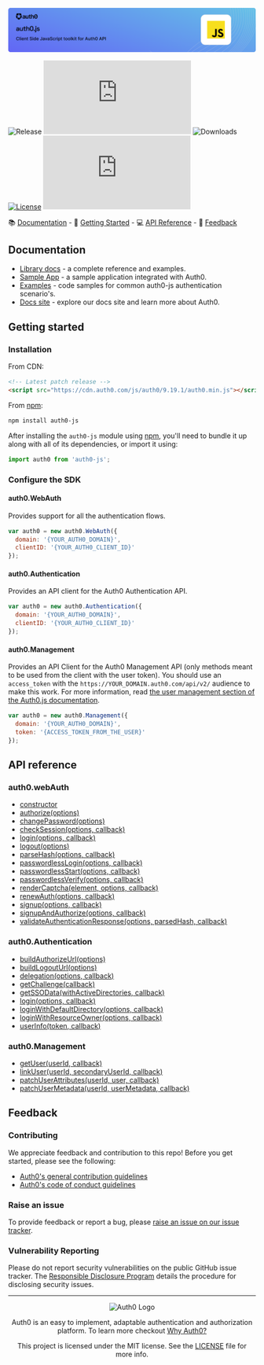 ![](./banner.png)

![Release](https://img.shields.io/npm/v/auth0-js)
[![Codecov](https://img.shields.io/codecov/c/github/auth0/auth0.js)](https://codecov.io/gh/auth0/auth0.js)
![Downloads](https://img.shields.io/npm/dw/auth0-js)
[![License](https://img.shields.io/:license-MIT-blue.svg?style=flat)](https://opensource.org/licenses/MIT)
[![CircleCI](https://img.shields.io/circleci/build/github/auth0/auth0.js)](https://circleci.com/gh/auth0/auth0.js)

📚 [Documentation](#documentation) - 🚀 [Getting Started](#getting-started) - 💻 [API Reference](#api-reference) - 💬 [Feedback](#feedback)

## Documentation

- [Library docs](https://auth0.com/docs/libraries/auth0js) - a complete reference and examples.
- [Sample App](https://github.com/auth0/auth0.js/blob/master/example/) - a sample application integrated with Auth0.
- [Examples](https://github.com/auth0/auth0.js/blob/master/EXAMPLES.md) - code samples for common auth0-js authentication scenario's.
- [Docs site](https://www.auth0.com/docs) - explore our docs site and learn more about Auth0.

## Getting started

### Installation

From CDN:

```html
<!-- Latest patch release -->
<script src="https://cdn.auth0.com/js/auth0/9.19.1/auth0.min.js"></script>
```

From [npm](https://npmjs.org):

```sh
npm install auth0-js
```

After installing the `auth0-js` module using [npm](https://npmjs.org), you'll need to bundle it up along with all of its dependencies, or import it using:

```js
import auth0 from 'auth0-js';
```

### Configure the SDK

#### auth0.WebAuth

Provides support for all the authentication flows.

```js
var auth0 = new auth0.WebAuth({
  domain: '{YOUR_AUTH0_DOMAIN}',
  clientID: '{YOUR_AUTH0_CLIENT_ID}'
});
```

#### auth0.Authentication

Provides an API client for the Auth0 Authentication API.

```js
var auth0 = new auth0.Authentication({
  domain: '{YOUR_AUTH0_DOMAIN}',
  clientID: '{YOUR_AUTH0_CLIENT_ID}'
});
```

#### auth0.Management

Provides an API Client for the Auth0 Management API (only methods meant to be used from the client with the user token). You should use an `access_token` with the `https://YOUR_DOMAIN.auth0.com/api/v2/` audience to make this work. For more information, read [the user management section of the Auth0.js documentation](https://auth0.com/docs/libraries/auth0js/v9#user-management).

```js
var auth0 = new auth0.Management({
  domain: '{YOUR_AUTH0_DOMAIN}',
  token: '{ACCESS_TOKEN_FROM_THE_USER}'
});
```

## API reference

### auth0.webAuth

- [constructor](https://auth0.github.io/auth0.js/WebAuth.html#WebAuth)
- [authorize(options)](https://auth0.github.io/auth0.js/WebAuth.html#authorize)
- [changePassword(options)](https://auth0.github.io/auth0.js/WebAuth.html#changePassword)
- [checkSession(options, callback)](https://auth0.github.io/auth0.js/WebAuth.html#checkSession)
- [login(options, callback)](https://auth0.github.io/auth0.js/WebAuth.html#login)
- [logout(options)](https://auth0.github.io/auth0.js/WebAuth.html#logout)
- [parseHash(options, callback)](https://auth0.github.io/auth0.js/WebAuth.html#parseHash)
- [passwordlessLogin(options, callback)](https://auth0.github.io/auth0.js/WebAuth.html#passwordlessLogin)
- [passwordlessStart(options, callback)](https://auth0.github.io/auth0.js/WebAuth.html#passwordlessStart)
- [passwordlessVerify(options, callback)](https://auth0.github.io/auth0.js/WebAuth.html#passwordlessVerify)
- [renderCaptcha(element, options, callback)](https://auth0.github.io/auth0.js/WebAuth.html#renderCaptcha)
- [renewAuth(options, callback)](https://auth0.github.io/auth0.js/WebAuth.html#renewAuth)
- [signup(options, callback)](https://auth0.github.io/auth0.js/WebAuth.html#signup)
- [signupAndAuthorize(options, callback)](https://auth0.github.io/auth0.js/WebAuth.html#signupAndAuthorize)
- [validateAuthenticationResponse(options, parsedHash, callback)](https://auth0.github.io/auth0.js/WebAuth.html#validateAuthenticationResponse)

### auth0.Authentication

- [buildAuthorizeUrl(options)](http://localhost:8080/Authentication.html#buildAuthorizeUrl)
- [buildLogoutUrl(options)](http://localhost:8080/Authentication.html#buildLogoutUrl)
- [delegation(options, callback)](http://localhost:8080/Authentication.html#delegation)
- [getChallenge(callback)](http://localhost:8080/Authentication.html#getChallenge)
- [getSSOData(withActiveDirectories, callback)](http://localhost:8080/Authentication.html#getSSOData)
- [login(options, callback)](http://localhost:8080/Authentication.html#login)
- [loginWithDefaultDirectory(options, callback)](http://localhost:8080/Authentication.html#loginWithDefaultDirectory)
- [loginWithResourceOwner(options, callback)](http://localhost:8080/Authentication.html#loginWithResourceOwner)
- [userInfo(token, callback)](http://localhost:8080/Authentication.html#userInfo)

### auth0.Management

- [getUser(userId, callback)](http://localhost:8080/Management.html#getUser)
- [linkUser(userId, secondaryUserId, callback)](http://localhost:8080/Management.html#linkUser)
- [patchUserAttributes(userId, user, callback)](http://localhost:8080/Management.html#patchUserAttributes)
- [patchUserMetadata(userId, userMetadata, callback)](http://localhost:8080/Management.html#patchUserMetadata)

## Feedback

### Contributing

We appreciate feedback and contribution to this repo! Before you get started, please see the following:

- [Auth0's general contribution guidelines](https://github.com/auth0/open-source-template/blob/master/GENERAL-CONTRIBUTING.md)
- [Auth0's code of conduct guidelines](https://github.com/auth0/open-source-template/blob/master/CODE-OF-CONDUCT.md)

### Raise an issue

To provide feedback or report a bug, please [raise an issue on our issue tracker](https://github.com/auth0/auth0.js/issues).

### Vulnerability Reporting

Please do not report security vulnerabilities on the public GitHub issue tracker. The [Responsible Disclosure Program](https://auth0.com/responsible-disclosure-policy) details the procedure for disclosing security issues.

---

<p align="center">
  <picture>
    <source media="(prefers-color-scheme: light)" srcset="https://cdn.auth0.com/website/sdks/logos/auth0_light_mode.png"   width="150">
    <source media="(prefers-color-scheme: dark)" srcset="https://cdn.auth0.com/website/sdks/logos//auth0_dark_mode.png" width="150">
    <img alt="Auth0 Logo" src="https://cdn.auth0.com/website/sdks/logos/auth0_light_mode.png" width="150">
  </picture>
</p>
<p align="center">Auth0 is an easy to implement, adaptable authentication and authorization platform. To learn more checkout <a href="https://auth0.com/why-auth0">Why Auth0?</a></p>
<p align="center">
This project is licensed under the MIT license. See the <a href="https://github.com/auth0/auth0.js/blob/master/LICENSE"> LICENSE</a> file for more info.</p>
